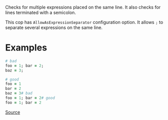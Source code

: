 
Checks for multiple expressions placed on the same line.
It also checks for lines terminated with a semicolon.

This cop has `AllowAsExpressionSeparator` configuration option.
It allows `;` to separate several expressions on the same line.

# Examples

```ruby
# bad
foo = 1; bar = 2;
baz = 3;

# good
foo = 1
bar = 2
baz = 3# bad
foo = 1; bar = 2# good
foo = 1; bar = 2
```

[Source](http://www.rubydoc.info/gems/rubocop/RuboCop/Cop/Style/Semicolon)